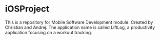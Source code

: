 # iOSProject
This is a repository for Mobile Software Development module. Created by Christian and Andrej.
The application name is called LiftLog, a productivity application focusing on a workout tracking.
